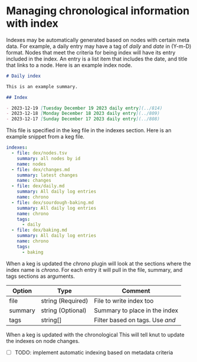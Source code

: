 # Managing chronological information with index

Indexes may be automatically generated based on nodes with certain meta data. For example, a daily entry may have a tag of _daily_ and _date_ in (Y-m-D) format. Nodes that meet the criteria for being index will have its entry included in the index. An entry is a list item that includes the date, and title that links to a node. Here is an example index node.

```md
# Daily index

This is an example summary.

## Index

- 2023-12-19 [Tuesday December 19 2023 daily entry](../814)
- 2023-12-18 [Monday December 18 2023 daily entry](../809)
- 2023-12-17 [Sunday December 17 2023 daily entry](../808)
```

This file is specified in the keg file in the indexes section. Here is an example snippet from a keg file.

```yaml
indexes:
  - file: dex/nodes.tsv
    summary: all nodes by id
    name: nodes
  - file: dex/changes.md
    summary: latest changes
    name: changes
  - file: dex/daily.md
    summary: All daily log entries
    name: chrono
  - file: dex/sourdough-baking.md
    summary: All daily log entries
    name: chrono
    tags:
      - daily
  - file: dex/baking.md
    summary: All daily log entries
    name: chrono
    tags:
      - baking
```

When a keg is updated the _chrono_ plugin will look at the sections where the index name is _chrono_. For each entry it will pull in the file, summary, and tags sections as arguments.

| Option  | Type              | Comment                         |
| ------- | ----------------- | ------------------------------- |
| file    | string (Required) | File to write index too         |
| summary | string (Optional) | Summary to place in the index   |
| tags    | string[]          | Filter based on tags. Use _and_ |

When a keg is updated with the chronological
This will tell knut to update the indexes on node changes.

- [ ] TODO: implement automatic indexing based on metadata criteria

